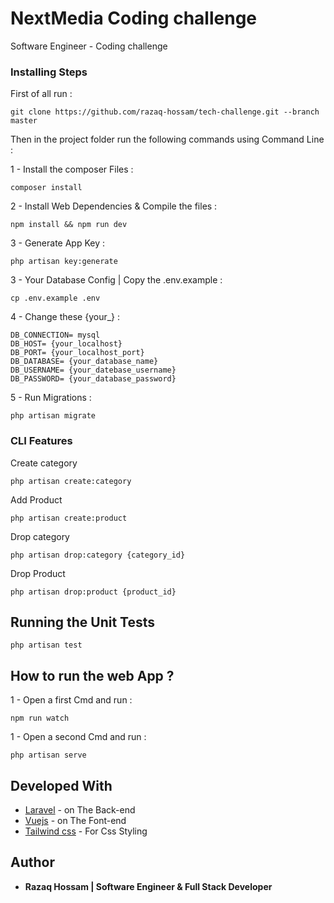 # NextMedia Coding challenge

Software Engineer - Coding challenge

### Installing Steps

First of all run :

```
git clone https://github.com/razaq-hossam/tech-challenge.git --branch master
```

Then in the project folder run the following commands using Command Line : 

1 - Install the composer Files :

```
composer install
```

2 - Install Web Dependencies & Compile the files : 

```
npm install && npm run dev
```

3 - Generate App Key : 

```
php artisan key:generate
```

3 - Your Database Config | Copy the .env.example : 

```
cp .env.example .env
```

4 - Change these {your_} :

```
DB_CONNECTION= mysql
DB_HOST= {your_localhost} 
DB_PORT= {your_localhost_port} 
DB_DATABASE= {your_database_name} 
DB_USERNAME= {your_datebase_username} 
DB_PASSWORD= {your_database_password} 
```

5 - Run Migrations :

```
php artisan migrate
```

### CLI Features

Create category

```
php artisan create:category
```

Add Product

```
php artisan create:product
```

Drop category

```
php artisan drop:category {category_id}
```

Drop Product
```
php artisan drop:product {product_id}
```

## Running the Unit Tests

```
php artisan test
```

## How to run the web App ?

1 - Open a first Cmd and run :

```
npm run watch
```

1 - Open a second Cmd and run :

```
php artisan serve
```

## Developed With

* [Laravel](https://laravel.com/) - on The Back-end
* [Vuejs](https://vuejs.org/) - on The Font-end
* [Tailwind css](https://tailwindcss.com/) - For Css Styling

## Author

* **Razaq Hossam | Software Engineer & Full Stack Developer**